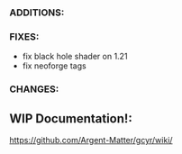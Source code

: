 ### ADDITIONS:

### FIXES:
- fix black hole shader on 1.21
- fix neoforge tags

### CHANGES:

## WIP Documentation!:

https://github.com/Argent-Matter/gcyr/wiki/
